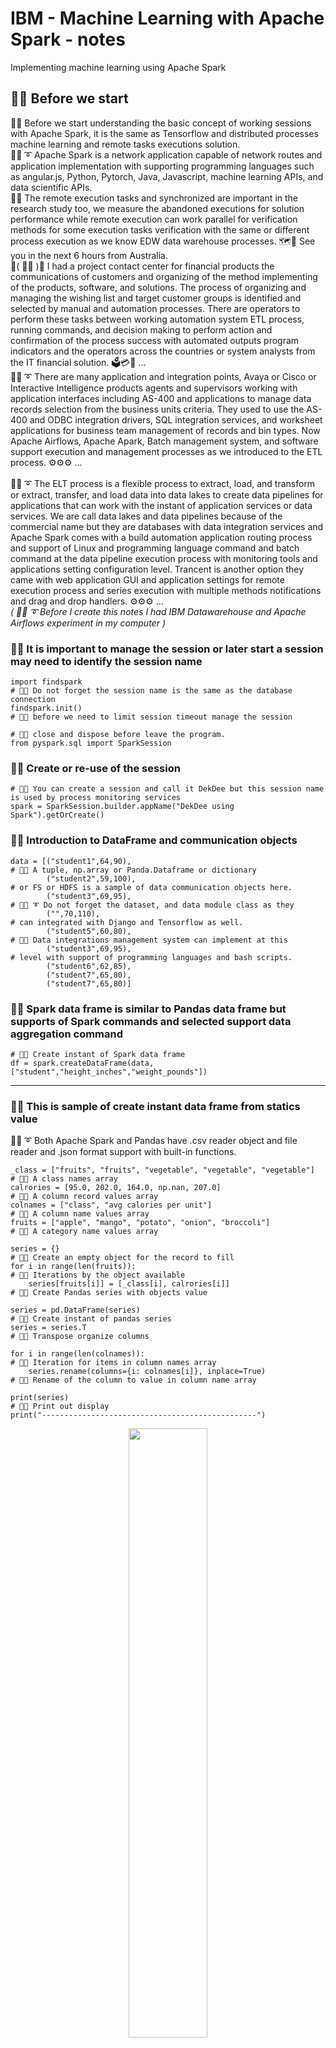 # IBM - Machine Learning with Apache Spark - notes
Implementing machine learning using Apache Spark

## 🧸💬 Before we start

🧸💬 Before we start understanding the basic concept of working sessions with Apache Spark, it is the same as Tensorflow and distributed processes machine learning and remote tasks executions solution. </br>
🐑💬 ➰ Apache Spark is a network application capable of network routes and application implementation with supporting programming languages such as angular.js, Python, Pytorch, Java, Javascript, machine learning APIs, and data scientific APIs. </br>
🦤💬 The remote execution tasks and synchronized are important in the research study too, we measure the abandoned executions for solution performance while remote execution can work parallel for verification methods for some execution tasks verification with the same or different process execution as we know EDW data warehouse processes. 🗺️💬 See you in the next 6 hours from Australia. </br>
💃( 👩‍🏫 )💬 I had a project contact center for financial products the communications of customers and organizing of the method implementing of the products, software, and solutions. The process of organizing and managing the wishing list and target customer groups is identified and selected by manual and automation processes. There are operators to perform these tasks between working automation system ETL process, running commands, and decision making to perform action and confirmation of the process success with automated outputs program indicators and the operators across the countries or system analysts from the IT financial solution. 🗳️💳🧾 ...</br>
🐑💬 ➰ There are many application and integration points, Avaya or Cisco or Interactive Intelligence products agents and supervisors working with application interfaces including AS-400 and applications to manage data records selection from the business units criteria. They used to use the AS-400 and ODBC integration drivers, SQL integration services, and worksheet applications for business team management of records and bin types. Now Apache Airflows, Apache Apark, Batch management system, and software support execution and management processes as we introduced to the ETL process. ⚙️⚙️⚙️ ...</br>
</br>
🐑💬 ➰ The ELT process is a flexible process to extract, load, and transform or extract, transfer, and load data into data lakes to create data pipelines for applications that can work with the instant of application services or data services. We are call data lakes and data pipelines because of the commercial name but they are databases with data integration services and Apache Spark comes with a build automation application routing process and support of Linux and programming language command and batch command at the data pipeline execution process with monitoring tools and applications setting configuration level. Trancent is another option they came with web application GUI and application settings for remote execution process and series execution with multiple methods notifications and drag and drop handlers. ⚙️⚙️⚙️ ...</br>
*( 🐑💬 ➰  Before I create this notes I had IBM Datawarehouse and Apache Airflows experiment in my computer )*  </br>

### 🧸💬 It is important to manage the session or later start a session may need to identify the session name

```
import findspark                                                         # 🧸💬 Do not forget the session name is the same as the database connection
findspark.init()                                                         # 🧸💬 before we need to limit session timeout manage the session
                                                                         # 🧸💬 close and dispose before leave the program.
from pyspark.sql import SparkSession
```

### 🧸💬 Create or re-use of the session

```
# 🧸💬 You can create a session and call it DekDee but this session name is used by process monitoring services
spark = SparkSession.builder.appName("DekDee using Spark").getOrCreate() 
```

### 🧸💬 Introduction to DataFrame and communication objects

```
data = [("student1",64,90),                                               # 🧸💬 A tuple, np.array or Panda.Dataframe or dictionary 
        ("student2",59,100),                                              # or FS or HDFS is a sample of data communication objects here.
        ("student3",69,95),                                               # 🐑💬 ➰ Do not forget the dataset, and data module class as they 
        ("",70,110),                                                      # can integrated with Django and Tensorflow as well.
        ("student5",60,80),                                               # 🐐💬 Data integrations management system can implement at this 
        ("student3",69,95),                                               # level with support of programming languages and bash scripts.
        ("student6",62,85),
        ("student7",65,80),
        ("student7",65,80)]
```

### 🧸💬 Spark data frame is similar to Pandas data frame but supports of Spark commands and selected support data aggregation command

```
# 🧸💬 Create instant of Spark data frame
df = spark.createDataFrame(data, ["student","height_inches","weight_pounds"])
```

- - -

### 🧸💬 This is sample of create instant data frame from statics value

🐑💬 ➰  Both Apache Spark and Pandas have .csv reader object and file reader and .json format support with built-in functions. </br>

```
_class = ["fruits", "fruits", "vegetable", "vegetable", "vegetable"]      # 🧸💬 A class names array
calrories = [95.0, 202.0, 164.0, np.nan, 207.0]                           # 🧸💬 A column record values array
colnames = ["class", "avg calories per unit"]                             # 🧸💬 A column name values array
fruits = ["apple", "mango", "potato", "onion", "broccoli"]                # 🧸💬 A category name values array

series = {}                                                               # 🧸💬 Create an empty object for the record to fill
for i in range(len(fruits)):                                              # 🧸💬 Iterations by the object available
    series[fruits[i]] = [_class[i], calrories[i]]                         # 🧸💬 Create Pandas series with objects value
    
series = pd.DataFrame(series)                                             # 🧸💬 Create instant of pandas series
series = series.T                                                         # 🧸💬 Transpose organize columns

for i in range(len(colnames)):                                            # 🧸💬 Iteration for items in column names array
    series.rename(columns={i: colnames[i]}, inplace=True)                 # 🧸💬 Rename of the column to value in column name array

print(series)                                                             # 🧸💬 Print out display
print("------------------------------------------------")
```

<p align="center" width="100%">
    <img width="50%" src="https://github.com/jkaewprateep/machinelearning_apachespark/blob/main/01.png">
</p>
🐑💬 ➰ 🤫 Example of IBM data warehouse exames

- - -

## ETL processes

```
df = spark.read.csv("student-hw.csv", header=True, inferSchema=True)       # 🧸💬 Read dataset from file
df.write.mode("overwrite").parquet("student-hw.parquet")                   # 🧸💬 Write parquet file
df = spark.read.parquet("student-hw-single.parquet")                       # 🧸💬 Read parquet file
df = df.withColumn("height_centimeters", expr("height_inches * 2.54"))     # 🧸💬 Create new column from expression
df.write.mode("overwrite").csv("student_transformed.csv", header=True)     # 🧸💬 Save to .csv file
spark.stop()                                                               # 🧸💬 Remove and dispose of the session as an initial state we discussed
```

## Display data frame to console or output stream IO target

```
df.show(truncate = False)                                                  # 🧸💬 The saem as Pandas dataframe.show()
```

<p align="center" width="100%">
    <img width="50%" src="https://github.com/jkaewprateep/machinelearning_apachespark/blob/main/02.png">
</p>
🐑💬 ➰ 🤫 Apache Spark support of both Spark native, work compatibility, and expression string. </br>

## Word phase tokenizers

```
from pyspark.ml.feature import Tokenizer                                   # 🧸💬 Import Spark Tokenizer library

tokenizer = Tokenizer(inputCol="sentence", outputCol="words")              # 🧸💬 Create tokenizer instant object
token_df = tokenizer.transform(df)                                         # 🧸💬 Apply tokenizer and setting to target dataframe
token_df.show(truncate=False)                                              # 🧸💬 Display of the tokenized dataframe
```

🐑💬 ➰ I will explain NLTK for natural language processing and Tensorflow vocaburay and tokenizer too to support multiple task assignments. </br>
👧💬 🎈 ``` Warning it may contain of encoding/decoding value and loves song letter ``` </br>

<p align="center" width="100%">
    <img width="50%" src="https://github.com/jkaewprateep/machinelearning_apachespark/blob/main/03.png">
</p>
🐑💬 ➰ 🤫 Word combination is not new and introduced in a unique word processing program for command translation or speech composition. </br>
🛥️💬 He mails you everyday ... </br>

### TensorFlow sample encoder/decoder using data model and vocaurary

```
text = "I love cats"                                                       # 🧸💬 Sample word string input
# 🧸💬 Simple tokenizer you can apply an alpha function or specification-related token you to apply.
tokenizer = tf.keras.preprocessing.text.Tokenizer(num_words=10000, oov_token='<oov>')
tokenizer.fit_on_texts([text])                                             # 🧸💬 Break input word by tokenizer
```

```
text = "I love cats"                                                       # 🧸💬 Sample word string input
# 🧸💬 Sample of vocabulary as spherical secrete codes 
vocab = [ "a", "b", "c", "d", "e", "f", "g", "h", "I", "j", "k", "l", "m", "n", "o", "p", "q", "r", "s", "t", "u", "v", "w", "x", "y", "z", "_" ]
# 🧸💬 Sample of input data or output from the previous token
data = tf.constant([["_", "_", "_", "I"], ["l", "o", "v", "e"], ["c", "a", "t", "s"]])

# 🧸💬 Define network custom layer for string lookup vocabulary
layer = tf.keras.layers.StringLookup(vocabulary=vocab)
sequences_mapping_string = layer(data)                                     # 🧸💬 Apply instant setting to target input
# 🧸💬 Reshape of the output
sequences_mapping_string = tf.constant( sequences_mapping_string, shape=(1,12) )
```

[data model and vocaburary]( https://github.com/jkaewprateep/Simple_encode_decode/blob/main/README.md )

## NLTK and implementation

## The n-grams word tokenizers and speech engine processing

## Attention networks

